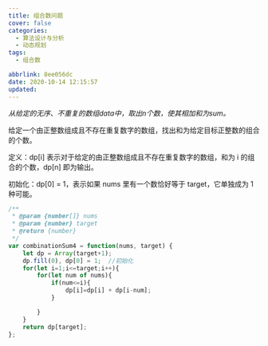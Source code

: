 ```yaml
---
title: 组合数问题
cover: false
categories:
  - 算法设计与分析
  - 动态规划
tags:
  - 组合数

abbrlink: 8ee056dc
date: 2020-10-14 12:15:57
updated:
---
```

*从给定的无序、不重复的数组data中，取出n个数，使其相加和为sum。*

给定一个由正整数组成且不存在重复数字的数组，找出和为给定目标正整数的组合的个数。

定义：dp[i] 表示对于给定的由正整数组成且不存在重复数字的数组，和为 i 的组合的个数，dp[n] 即为输出。

初始化：dp[0] = 1，表示如果 nums 里有一个数恰好等于 target，它单独成为 1种可能。

```js
/**
 * @param {number[]} nums
 * @param {number} target
 * @return {number}
 */
var combinationSum4 = function(nums, target) {
    let dp = Array(target+1);
    dp.fill(0), dp[0] = 1;  //初始化
    for(let i=1;i<=target;i++){
        for(let num of nums){
            if(num<=i){
                dp[i]=dp[i] + dp[i-num];
            }

        }
    }
    return dp[target];
};
```

